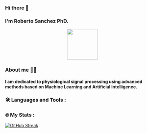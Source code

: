 ### Hi there 👋
### I'm Roberto Sanchez PhD.
<div id="header" align="center">
  <img src="https://media.giphy.com/media/M9gbBd9nbDrOTu1Mqx/giphy.gif" width="100"/>
</div>

### About me 🙇‍♂️
#### I am dedicated to physiological signal processing using advanced methods based on Machine Learning and Artificial Intelligence.

### 🛠️ Languages and Tools :


### 🔥 My Stats :
[![GitHub Streak](http://github-readme-streak-stats.herokuapp.com?user=marchanero&theme=dark&background=000000)](https://git.io/streak-stats)


